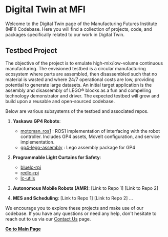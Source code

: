 # Digital Twin at MFI

Welcome to the Digital Twin page of the Manufacturing Futures Institute (MFI) Codebase. Here you will find a collection of projects, code, and packages specifically related to our work in Digital Twin.

## Testbed Project

The objective of the project is to emulate high-mix/low-volume continuous manufacturing. The envisioned testbed is a circular manufacturing ecosystem where parts are assembled, then disassembled such that no material is wasted and where 24/7 operational costs are low, providing potential to generate large datasets. An initial target application is the assembly and disassembly of LEGO® blocks as a fun and compelling technology demonstrator and driver. The expected testbed will grow and build upon a reusable and open-sourced codebase.

Below are various subsystems of the testbed and associated repos.

1. **Yaskawa GP4 Robots**:
    - [motoman_ros1](https://github.com/cmu-mfi/motoman_ros1/tree) : ROS1 implementation of interfacing with the robot controller. Includes GP4 assets, MoveIt configuration, and service implementation. 
    - [gp4-lego-assembly](https://github.com/cmu-mfi/gp4-lego-assembly) : Lego assembly package for GP4

2. **Programmable Light Curtains for Safety**:
    - [bluelc-rpi](https://github.com/cmu-mfi/bluelc-rpi)
    - [redlc-rpi](https://github.com/cmu-mfi/redlc-rpi)
    - [lc-utils](https://github.com/cmu-mfi/lc-utils)
      
3. **Autonomous Mobile Robots (AMR)**: [Link to Repo 1] [Link to Repo 2]
4. **MES and Scheduling**: [Link to Repo 1] [Link to Repo 2]
...

We encourage you to explore these projects and make use of our codebase. If you have any questions or need any help, don't hesitate to reach out to us via our [Contact Us](CONTACT.md) page.

<!-- ## Get Involved

If you're interested in contributing to our work in digital twin, we would love to hear from you! Please check out our [Contribution Guidelines](CONTRIBUTION.md) for information on how to get started.

Thank you for your interest in our work in Digital Twin. We look forward to your collaboration as we continue to innovate in this field.

Stay updated with our latest projects and code releases by subscribing to our newsletter. [Subscribe Here](SUBSCRIPTION.md).
-->

[**Go to Main Page**](https://github.com/cmu-mfi/)
